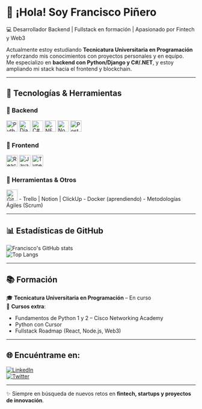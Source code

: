 # 👋 ¡Hola! Soy Francisco Piñero  

💻 Desarrollador Backend | Fullstack en formación | Apasionado por Fintech y Web3  

Actualmente estoy estudiando **Tecnicatura Universitaria en Programación** y reforzando mis conocimientos con proyectos personales y en equipo.  
Me especializo en **backend con Python/Django y C#/.NET**, y estoy ampliando mi stack hacia el frontend y blockchain.  

---

## 🚀 Tecnologías & Herramientas  

### 🔹 Backend  
<img src="https://cdn.jsdelivr.net/gh/devicons/devicon/icons/python/python-original.svg" alt="Python" width="30" height="30"/> <img src="https://cdn.jsdelivr.net/gh/devicons/devicon/icons/django/django-plain.svg" alt="Django" width="30" height="30"/> <img src="https://cdn.jsdelivr.net/gh/devicons/devicon/icons/csharp/csharp-original.svg" alt="C#" width="30" height="30"/> <img src="https://cdn.jsdelivr.net/gh/devicons/devicon/icons/dotnetcore/dotnetcore-original.svg" alt=".NET" width="30" height="30"/> <img src="https://cdn.jsdelivr.net/gh/devicons/devicon/icons/nodejs/nodejs-original.svg" alt="Node.js" width="30" height="30"/> <img src="https://cdn.jsdelivr.net/gh/devicons/devicon/icons/postgresql/postgresql-original.svg" alt="PostgreSQL" width="30" height="30"/>

### 🔹 Frontend  
<img src="https://cdn.jsdelivr.net/gh/devicons/devicon/icons/react/react-original.svg" alt="React" width="30" height="30"/> <img src="https://cdn.jsdelivr.net/gh/devicons/devicon/icons/javascript/javascript-original.svg" alt="JavaScript" width="30" height="30"/> <img src="https://cdn.jsdelivr.net/gh/devicons/devicon/icons/typescript/typescript-original.svg" alt="TypeScript" width="30" height="30"/>

### 🔹 Herramientas & Otros  
<img src="https://cdn.jsdelivr.net/gh/devicons/devicon/icons/git/git-original.svg" alt="Git" width="30" height="30"/>
- Trello | Notion | ClickUp  
- Docker (aprendiendo)  
- Metodologías Ágiles (Scrum)   

---

## 📊 Estadísticas de GitHub  

![Francisco's GitHub stats](https://github-readme-stats.vercel.app/api?username=frannpineroo&show_icons=true&theme=radical)  
![Top Langs](https://github-readme-stats.vercel.app/api/top-langs/?username=frannpineroo&layout=compact&theme=radical)  

---

## 📚 Formación  

🎓 **Tecnicatura Universitaria en Programación** – En curso  
📘 **Cursos extra**:  
- Fundamentos de Python 1 y 2 – Cisco Networking Academy  
- Python con Cursor
- Fullstack Roadmap (React, Node.js, Web3)  

---

## 🌐 Encuéntrame en:  

[![LinkedIn](https://img.shields.io/badge/LinkedIn-0077B5?style=for-the-badge&logo=linkedin&logoColor=white)](https://www.linkedin.com/in/frannpinero/)  
[![Twitter](https://img.shields.io/badge/Twitter-1DA1F2?style=for-the-badge&logo=twitter&logoColor=white)](https://x.com/frannpinero)   

---

✨ Siempre en búsqueda de nuevos retos en **fintech, startups y proyectos de innovación**.
